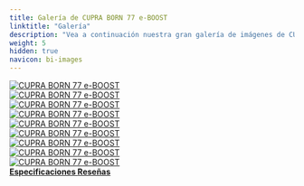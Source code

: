 ```yaml
---
title: Galería de CUPRA BORN 77 e-BOOST
linktitle: "Galería"
description: "Vea a continuación nuestra gran galería de imágenes de CUPRA BORN 77 e-BOOST. Haga clic en las imágenes para versiones en alta resolución."
weight: 5
hidden: true
navicon: bi-images
---
```

<!-- markdownlint-disable MD033 -->
<div class="row" id ="my-gallery">
	<div class="pswp-grid-item col-6 col-md-4">
		<a href="https://media.evkx.net/multimedia/models/cupra/born/born_77_e-boost/exterior_1.jpg"
data-pswp-src="https://media.evkx.net/multimedia/models/cupra/born/born_77_e-boost/exterior_1.jpg"
data-pswp-width="3000"
data-pswp-height="1711" 
target="_blank">
			<img src="https://media.evkx.net/multimedia/models/cupra/born/born_77_e-boost/exterior_1_xst.jpg" alt="CUPRA BORN 77 e-BOOST" class="img-fluid " />
		</a>
	</div>
	<div class="pswp-grid-item col-6 col-md-4">
		<a href="https://media.evkx.net/multimedia/models/cupra/born/born_77_e-boost/exterior_2.jpg"
data-pswp-src="https://media.evkx.net/multimedia/models/cupra/born/born_77_e-boost/exterior_2.jpg"
data-pswp-width="3000"
data-pswp-height="2000" 
target="_blank">
			<img src="https://media.evkx.net/multimedia/models/cupra/born/born_77_e-boost/exterior_2_xst.jpg" alt="CUPRA BORN 77 e-BOOST" class="img-fluid " />
		</a>
	</div>
	<div class="pswp-grid-item col-6 col-md-4">
		<a href="https://media.evkx.net/multimedia/models/cupra/born/born_77_e-boost/exterior_3.jpg"
data-pswp-src="https://media.evkx.net/multimedia/models/cupra/born/born_77_e-boost/exterior_3.jpg"
data-pswp-width="3000"
data-pswp-height="1999" 
target="_blank">
			<img src="https://media.evkx.net/multimedia/models/cupra/born/born_77_e-boost/exterior_3_xst.jpg" alt="CUPRA BORN 77 e-BOOST" class="img-fluid " />
		</a>
	</div>
	<div class="pswp-grid-item col-6 col-md-4">
		<a href="https://media.evkx.net/multimedia/models/cupra/born/born_77_e-boost/exterior_4.jpg"
data-pswp-src="https://media.evkx.net/multimedia/models/cupra/born/born_77_e-boost/exterior_4.jpg"
data-pswp-width="3000"
data-pswp-height="1886" 
target="_blank">
			<img src="https://media.evkx.net/multimedia/models/cupra/born/born_77_e-boost/exterior_4_xst.jpg" alt="CUPRA BORN 77 e-BOOST" class="img-fluid " />
		</a>
	</div>
	<div class="pswp-grid-item col-6 col-md-4">
		<a href="https://media.evkx.net/multimedia/models/cupra/born/born_77_e-boost/exterior_5.jpg"
data-pswp-src="https://media.evkx.net/multimedia/models/cupra/born/born_77_e-boost/exterior_5.jpg"
data-pswp-width="3000"
data-pswp-height="1680" 
target="_blank">
			<img src="https://media.evkx.net/multimedia/models/cupra/born/born_77_e-boost/exterior_5_xst.jpg" alt="CUPRA BORN 77 e-BOOST" class="img-fluid " />
		</a>
	</div>
	<div class="pswp-grid-item col-6 col-md-4">
		<a href="https://media.evkx.net/multimedia/models/cupra/born/born_77_e-boost/frontseats_1.jpg"
data-pswp-src="https://media.evkx.net/multimedia/models/cupra/born/born_77_e-boost/frontseats_1.jpg"
data-pswp-width="3000"
data-pswp-height="2110" 
target="_blank">
			<img src="https://media.evkx.net/multimedia/models/cupra/born/born_77_e-boost/frontseats_1_xst.jpg" alt="CUPRA BORN 77 e-BOOST" class="img-fluid " />
		</a>
	</div>
	<div class="pswp-grid-item col-6 col-md-4">
		<a href="https://media.evkx.net/multimedia/models/cupra/born/born_77_e-boost/headlights_1.jpg"
data-pswp-src="https://media.evkx.net/multimedia/models/cupra/born/born_77_e-boost/headlights_1.jpg"
data-pswp-width="3000"
data-pswp-height="1976" 
target="_blank">
			<img src="https://media.evkx.net/multimedia/models/cupra/born/born_77_e-boost/headlights_1_xst.jpg" alt="CUPRA BORN 77 e-BOOST" class="img-fluid " />
		</a>
	</div>
	<div class="pswp-grid-item col-6 col-md-4">
		<a href="https://media.evkx.net/multimedia/models/cupra/born/born_77_e-boost/main_1.jpg"
data-pswp-src="https://media.evkx.net/multimedia/models/cupra/born/born_77_e-boost/main_1.jpg"
data-pswp-width="3000"
data-pswp-height="2000" 
target="_blank">
			<img src="https://media.evkx.net/multimedia/models/cupra/born/born_77_e-boost/main_1_xst.jpg" alt="CUPRA BORN 77 e-BOOST" class="img-fluid " />
		</a>
	</div>
	<div class="pswp-grid-item col-6 col-md-4">
		<a href="https://media.evkx.net/multimedia/models/cupra/born/born_77_e-boost/screens_1.jpg"
data-pswp-src="https://media.evkx.net/multimedia/models/cupra/born/born_77_e-boost/screens_1.jpg"
data-pswp-width="3000"
data-pswp-height="1714" 
target="_blank">
			<img src="https://media.evkx.net/multimedia/models/cupra/born/born_77_e-boost/screens_1_xst.jpg" alt="CUPRA BORN 77 e-BOOST" class="img-fluid " />
		</a>
	</div>
</div>
<script type="module">
  import PhotoSwipeLightbox from '/js/photoswipe-lightbox.esm.js';
    const lightbox = new PhotoSwipeLightbox({
       gallery: '#my-gallery',
        children: 'a',
        pswpModule: () => import('/js/photoswipe.esm.js')
    });
lightbox.init();
</script>
<div class="mt-3 mb-3">
<a href="../specifications/" class="text-decoration-none text-black">
<strong><i class="bi-arrow-left"></i> Especificaciones </strong>
</a>
<a href="../reviews/" class="text-decoration-none text-black float-end">
<strong>Reseñas <i class="bi-arrow-right"></i></strong>
</a>
</div>
